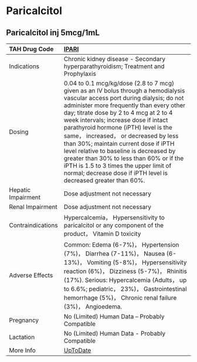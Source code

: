 # Paricalcitol

## Paricalcitol inj 5mcg/1mL

| TAH Drug Code      | [IPARI](https://www.tahsda.org.tw/drugs/hissearch.php?drug_code=IPARI)                                                                                                                                                                                                                                                                                                                                                                                                                                                                                                                    |
|:-------------------|:------------------------------------------------------------------------------------------------------------------------------------------------------------------------------------------------------------------------------------------------------------------------------------------------------------------------------------------------------------------------------------------------------------------------------------------------------------------------------------------------------------------------------------------------------------------------------------------|
| Indications        | Chronic kidney disease - Secondary hyperparathyroidism; Treatment and Prophylaxis                                                                                                                                                                                                                                                                                                                                                                                                                                                                                                         |
| Dosing             | 0.04 to 0.1 mcg/kg/dose (2.8 to 7 mcg) given as an IV bolus through a hemodialysis vascular access port during dialysis; do not administer more frequently than every other day; titrate dose by 2 to 4 mcg at 2 to 4 week intervals; increase dose if intact parathyroid hormone (iPTH) level is the same， increased， or decreased by less than 30%; maintain current dose if iPTH level relative to baseline is decreased by greater than 30% to less than 60% or if the iPTH is 1.5 to 3 times the upper limit of normal; decrease dose if iPTH level is decreased greater than 60%. |
| Hepatic Impairment | Dose adjustment not necessary                                                                                                                                                                                                                                                                                                                                                                                                                                                                                                                                                             |
| Renal Impairment   | Dose adjustment not necessary                                                                                                                                                                                                                                                                                                                                                                                                                                                                                                                                                             |
| Contraindications  | Hypercalcemia， Hypersensitivity to paricalcitol or any component of the product， Vitamin D toxicity                                                                                                                                                                                                                                                                                                                                                                                                                                                                                     |
| Adverse Effects    | Common: Edema (6-7%)， Hypertension (7%)， Diarrhea (7-11%)， Nausea (6-13%)， Vomiting (5-8%)， Hypersensitivity reaction (6%)， Dizziness (5-7%)， Rhinitis (17%). Serious: Hypercalcemia (Adults， up to 6.6%; pediatric， 23%)， Gastrointestinal hemorrhage (5%)， Chronic renal failure (3%)， Angioedema.                                                                                                                                                                                                                                                                          |
| Pregnancy          | No (Limited) Human Data – Probably Compatible                                                                                                                                                                                                                                                                                                                                                                                                                                                                                                                                             |
| Lactation          | No (Limited) Human Data - Probably Compatible                                                                                                                                                                                                                                                                                                                                                                                                                                                                                                                                             |
| More Info          | [UpToDate](https://www.uptodate.com/contents/paricalcitol-drug-information)                                                                                                                                                                                                                                                                                                                                                                                                                                                                                                               |

